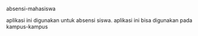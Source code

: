 absensi-mahasiswa

aplikasi ini digunakan untuk absensi siswa. 
aplikasi ini bisa digunakan pada kampus-kampus